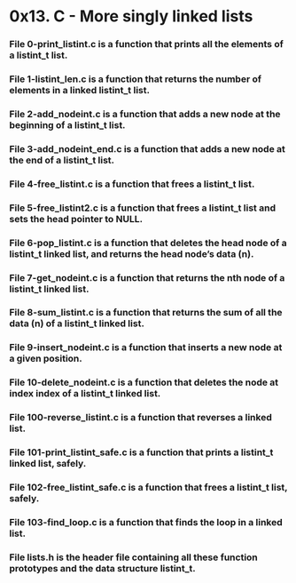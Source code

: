 # 0x13. C - More singly linked lists

### File 0-print_listint.c is a function that prints all the elements of a listint_t list.

### File 1-listint_len.c is a function that returns the number of elements in a linked listint_t list.

### File 2-add_nodeint.c is a function that adds a new node at the beginning of a listint_t list.

### File 3-add_nodeint_end.c is a function that adds a new node at the end of a listint_t list.

### File 4-free_listint.c is a function that frees a listint_t list.

### File 5-free_listint2.c is a function that frees a listint_t list and sets the head pointer to NULL.

### File 6-pop_listint.c is a function that deletes the head node of a listint_t linked list, and returns the head node’s data (n).

### File 7-get_nodeint.c is a function that returns the nth node of a listint_t linked list.

### File 8-sum_listint.c is a function that returns the sum of all the data (n) of a listint_t linked list.

### File 9-insert_nodeint.c is a function that inserts a new node at a given position.

### File 10-delete_nodeint.c is a function that deletes the node at index index of a listint_t linked list.

### File 100-reverse_listint.c is a function that reverses a linked list.

### File 101-print_listint_safe.c is a function that prints a listint_t linked list, safely.

### File 102-free_listint_safe.c is a function that frees a listint_t list, safely.

### File 103-find_loop.c is a function that finds the loop in a linked list.

### File lists.h is the header file containing all these function prototypes and the data structure listint_t.
